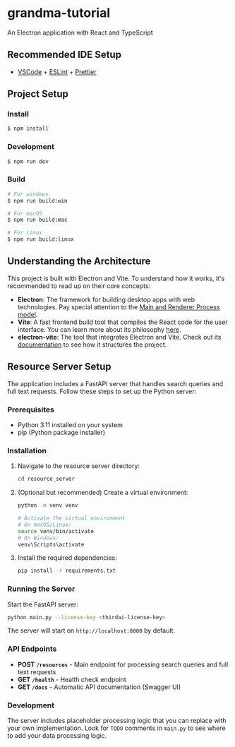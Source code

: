 # grandma-tutorial

An Electron application with React and TypeScript

## Recommended IDE Setup

- [VSCode](https://code.visualstudio.com/) + [ESLint](https://marketplace.visualstudio.com/items?itemName=dbaeumer.vscode-eslint) + [Prettier](https://marketplace.visualstudio.com/items?itemName=esbenp.prettier-vscode)

## Project Setup

### Install

```bash
$ npm install
```

### Development

```bash
$ npm run dev
```

### Build

```bash
# For windows
$ npm run build:win

# For macOS
$ npm run build:mac

# For Linux
$ npm run build:linux
```

## Understanding the Architecture

This project is built with Electron and Vite. To understand how it works, it's recommended to read up on their core concepts:

-   **Electron**: The framework for building desktop apps with web technologies. Pay special attention to the [Main and Renderer Process model](https://www.electronjs.org/docs/latest/tutorial/process-model).
-   **Vite**: A fast frontend build tool that compiles the React code for the user interface. You can learn more about its philosophy [here](https://vitejs.dev/guide/why.html).
-   **electron-vite**: The tool that integrates Electron and Vite. Check out its [documentation](https://electron-vite.org/) to see how it structures the project.


## Resource Server Setup

The application includes a FastAPI server that handles search queries and full text requests. Follow these steps to set up the Python server:

### Prerequisites

- Python 3.11 installed on your system
- pip (Python package installer)

### Installation

1. Navigate to the resource server directory:
   ```bash
   cd resource_server
   ```

2. (Optional but recommended) Create a virtual environment:
   ```bash
   python -m venv venv
   
   # Activate the virtual environment
   # On macOS/Linux:
   source venv/bin/activate
   # On Windows:
   venv\Scripts\activate
   ```

3. Install the required dependencies:
   ```bash
   pip install -r requirements.txt
   ```

### Running the Server

Start the FastAPI server:
```bash
python main.py --license-key <thirdai-license-key>
```

The server will start on `http://localhost:8000` by default.

### API Endpoints

- **POST `/resources`** - Main endpoint for processing search queries and full text requests
- **GET `/health`** - Health check endpoint
- **GET `/docs`** - Automatic API documentation (Swagger UI)

### Development

The server includes placeholder processing logic that you can replace with your own implementation. Look for `TODO` comments in `main.py` to see where to add your data processing logic.

